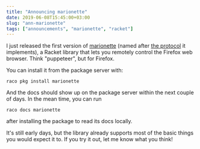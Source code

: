 ```yaml
---
title: "Announcing marionette"
date: 2019-06-08T15:45:00+03:00
slug: "ann-marionette"
tags: ["announcements", "marionette", "racket"]
---
```


I just released the first version of [marionette] (named after [the
protocol] it implements), a Racket library that lets you remotely
control the Firefox web browser.  Think "puppeteer", but for Firefox.

<!--more-->

You can install it from the package server with:

    raco pkg install marionette

And the docs should show up on the package server within the next
couple of days.  In the mean time, you can run

    raco docs marionette

after installing the package to read its docs locally.

It's still early days, but the library already supports most of the
basic things you would expect it to.  If you try it out, let me know
what you think!

[marionette]: https://github.com/Bogdanp/marionette
[the protocol]: https://firefox-source-docs.mozilla.org/testing/marionette/marionette/Protocol.html
